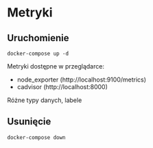 # Metryki

## Uruchomienie

```
docker-compose up -d
```

Metryki dostępne w przeglądarce:
* node_exporter (http://localhost:9100/metrics)
* cadvisor (http://localhost:8000)

Różne typy danych, labele


## Usunięcie

```
docker-compose down
```

